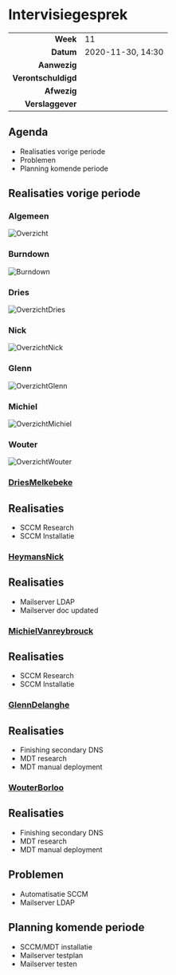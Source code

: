 # Intervisiegesprek

|                     |                   |
|--------------------:|:------------------|
|            **Week** | 11                |
|           **Datum** | 2020-11-30, 14:30 |
|        **Aanwezig** |                   |
| **Verontschuldigd** |                   |
|         **Afwezig** |                   |
|    **Verslaggever** |                   |

## Agenda

- Realisaties vorige periode
- Problemen
- Planning komende periode

## Realisaties vorige periode

### Algemeen

![Overzicht](https://i.imgur.com/s8Oh3oR.png)

### Burndown

![Burndown](https://i.imgur.com/gtLIHcC.png)

### Dries
![OverzichtDries](https://i.imgur.com/8eVxnim.png)

### Nick
![OverzichtNick](https://i.imgur.com/W0zQLEf.png)

### Glenn
![OverzichtGlenn](https://i.imgur.com/k8j5tUh.png)

### Michiel
![OverzichtMichiel](https://i.imgur.com/IpoHq8s.png)

### Wouter
![OverzichtWouter](https://i.imgur.com/JIOBpsr.png)


### [DriesMelkebeke](https://github.com/DriesMelkebeke)

## Realisaties

- SCCM Research
- SCCM Installatie

### [HeymansNick](https://github.com/HeymansNickk)

## Realisaties

- Mailserver LDAP
- Mailserver doc updated 

### [MichielVanreybrouck](https://github.com/MichielVanreybrouck)

## Realisaties

- SCCM Research
- SCCM Installatie 

### [GlennDelanghe](https://github.com/GlennDelanghe)

## Realisaties

- Finishing secondary DNS
- MDT research
- MDT manual deployment

### [WouterBorloo](https://github.com/wouterBorloo)

## Realisaties

- Finishing secondary DNS
- MDT research
- MDT manual deployment


## Problemen

- Automatisatie SCCM
- Mailserver LDAP

## Planning komende periode

- SCCM/MDT installatie
- Mailserver testplan
- Mailserver testen

